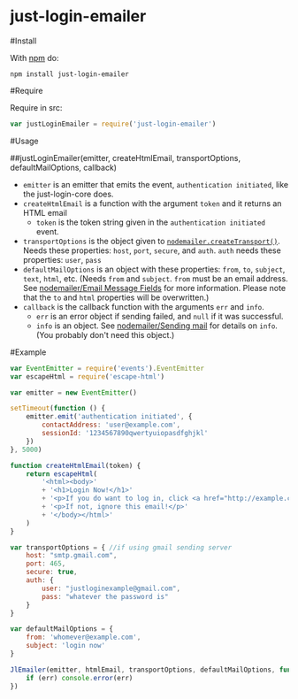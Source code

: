 just-login-emailer
==================

#Install

With [npm](http://npmjs.org) do: 
	
	npm install just-login-emailer

#Require

Require in src:

```js
var justLoginEmailer = require('just-login-emailer')
```

#Usage

##justLoginEmailer(emitter, createHtmlEmail, transportOptions, defaultMailOptions, callback)

- `emitter` is an emitter that emits the event, `authentication initiated`, like the just-login-core does.
- `createHtmlEmail` is a function with the argument `token` and it returns an HTML email
	- `token` is the token string given in the `authentication initiated` event.
- `transportOptions` is the object given to [`nodemailer.createTransport()`][nm-ct]. Needs these properties: `host`, `port`, `secure`, and `auth`. `auth` needs these properties: `user`, `pass`
- `defaultMailOptions` is an object with these properties: `from`, `to`, `subject`, `text`, `html`, etc. (Needs `from` and `subject`. `from` must be an email address. See [nodemailer/Email Message Fields][nm-emf] for more information. Please note that the `to` and `html` properties will be overwritten.)
- `callback` is the callback function with the arguments `err` and `info`.
	- `err` is an error object if sending failed, and `null` if it was successful.
	- `info` is an object. See [nodemailer/Sending mail][nm-sm] for details on `info`. (You probably don't need this object.)

#Example

```js
var EventEmitter = require('events').EventEmitter
var escapeHtml = require('escape-html')

var emitter = new EventEmitter()

setTimeout(function () {
	emitter.emit('authentication initiated', {
		contactAddress: 'user@example.com',
		sessionId: '1234567890qwertyuiopasdfghjkl'
	})
}, 5000)

function createHtmlEmail(token) {
	return escapeHtml(
		'<html><body>'
		+ '<h1>Login Now!</h1>'
		+ '<p>If you do want to log in, click <a href="http://example.com/login?token=' + token + '">right here</a>!</p>'
		+ '<p>If not, ignore this email!</p>'
		+ '</body></html>'
	)
}

var transportOptions = { //if using gmail sending server
	host: "smtp.gmail.com",
	port: 465,
	secure: true,
	auth: {
		user: "justloginexample@gmail.com",
		pass: "whatever the password is"
	}
}

var defaultMailOptions = {
	from: 'whomever@example.com',
	subject: 'login now'
}

JlEmailer(emitter, htmlEmail, transportOptions, defaultMailOptions, function (err, info) {
	if (err) console.error(err)
})
```


[nm-emf]: https://github.com/andris9/Nodemailer#e-mail-message-fields
[nm-sm]: https://github.com/andris9/Nodemailer#sending-mail
[nm-ct]: https://github.com/andris9/Nodemailer#tldr-usage-example